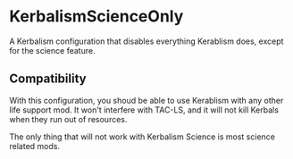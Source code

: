 # KerbalismScienceOnly

A Kerbalism configuration that disables everything Kerablism does, except for the science feature.

## Compatibility

With this configuration, you shoud be able to use Kerablism with any other life support mod. It won't interfere with TAC-LS, and it will not kill Kerbals when they run out of resources.

The only thing that will not work with Kerbalism Science is most science related mods.
